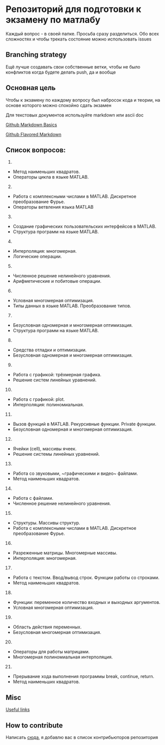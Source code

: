 # Репозиторий для подготовки к экзамену по матлабу

Каждый вопрос - в своей папке. 
Просьба сразу разделиться. Обо всех сложностях и чтобы трекать состояние можно использовать issues

## Branching strategy

Ещё лучше создавать свои собственные ветки, чтобы не было конфликтов когда будете делать push, да и вообще

## Основная цель 

Чтобы к экзамену по каждому вопросу был набросок кода и теории, на основе которого можно спокойно сдать экзамен

Для текстовых документов используйте markdown или ascii doc

[Github Markdown Basics](https://help.github.com/articles/markdown-basics/)

[Github Flavored Markdown](https://help.github.com/articles/github-flavored-markdown/)

## Список вопросов:

1.
  * Метод наименьших квадратов.
  * Операторы цикла в языке MATLAB.
2.
  * Работа с комплексными числами в MATLAB. Дискретное преобразование Фурье.
  * Операторы ветвления языка MATLAB
3.
  * Создание графических пользовательских интерфейсов в MATLAB.
  * Структура программ на языке MATLAB.
4.
  * Интерполяция: многомерная.
  * Логические операции.
5.
  * Численное решение нелинейного уравнения.
  * Арифметические и побитовые операции.
6.
  * Условная многомерная оптимизация.
  * Типы данных в языке MATLAB.  Преобразование типов.
7.
  * Безусловная одномерная и многомерная оптимизация.
  * Структура программ на языке MATLAB.
8.
  * Средства отладки и оптимизации.
  * Безусловная одномерная и многомерная оптимизация.
9.
  * Работа с графикой: трёхмерная графика.
  * Решение систем линейных уравнений.
10.
  * Работа с графикой: plot.
  * Интерполяция: полиномиальная.
11.
  * Вызов функций в MATLAB. Рекурсивные функции. Private функции.
  * Безусловная одномерная и многомерная оптимизация.
12.
  * Ячейки (cell), массивы ячеек.
  * Решение системы линейных уравнений.
13.
  * Работа со звуковыми, ~графическими и видео~ файлами.
  * Метод наименьших квадратов.
14.
  * Работа с файлами.
  * Численное решение нелинейного уравнения.
15.
  * Структуры. Массивы структур.
  * Работа с комплексными числами в MATLAB. Дискретное преобразование Фурье.
16.
  * Разреженные матрицы. Многомерные массивы.
  * Интерполяция: многомерная.
17.
  * Работа с текстом. Ввод/вывод строк. Функции работы со строками.
  * Метод наименьших квадратов.
18.
  * Функции: переменное количество входных и выходных аргументов.
  * Условная многомерная оптимизация.
19.
  * Область действия переменных.
  * Безусловная многомерная оптимизация.
20.
  * Операторы для работы матрицами.
  * Многомерная полиномиальная интерполяция.
21.
  * Прерывание хода выполнения программы break, continue, return.
  * Метод наименьших квадратов.

## Misc

[Useful links](useful-links.md)

## How to contribute

Написать [сюда](http://vk.com/d_c_l_x_v_i), я добавлю вас в список контрибьюторов репозитория